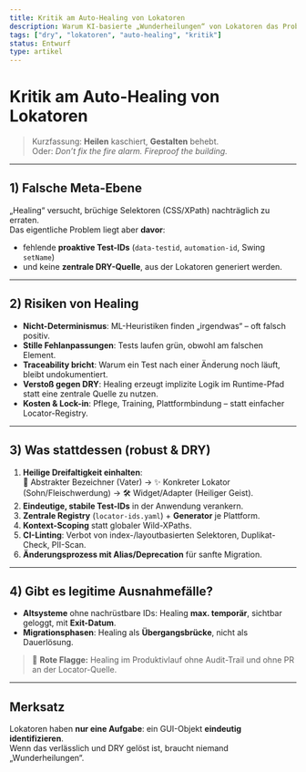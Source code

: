 ```yaml
---
title: Kritik am Auto-Healing von Lokatoren
description: Warum KI-basierte „Wunderheilungen“ von Lokatoren das Problem auf der falschen Meta-Ebene lösen.
tags: ["dry", "lokatoren", "auto-healing", "kritik"]
status: Entwurf
type: artikel
---
```


# Kritik am Auto-Healing von Lokatoren

> Kurzfassung: **Heilen** kaschiert, **Gestalten** behebt.  
> Oder: *Don’t fix the fire alarm. Fireproof the building.*

---

## 1) Falsche Meta-Ebene

„Healing“ versucht, brüchige Selektoren (CSS/XPath) nachträglich zu erraten.  
Das eigentliche Problem liegt aber **davor**:  
- fehlende **proaktive Test-IDs** (`data-testid`, `automation-id`, Swing `setName`)  
- und keine **zentrale DRY-Quelle**, aus der Lokatoren generiert werden.

---

## 2) Risiken von Healing

- **Nicht-Determinismus**: ML-Heuristiken finden „irgendwas“ – oft falsch positiv.  
- **Stille Fehlanpassungen**: Tests laufen grün, obwohl am falschen Element.  
- **Traceability bricht**: Warum ein Test nach einer Änderung noch läuft, bleibt undokumentiert.  
- **Verstoß gegen DRY**: Healing erzeugt implizite Logik im Runtime-Pfad statt eine zentrale Quelle zu nutzen.  
- **Kosten & Lock-in**: Pflege, Training, Plattformbindung – statt einfacher Locator-Registry.

---

## 3) Was stattdessen (robust & DRY)

1. **Heilige Dreifaltigkeit einhalten**:  
   👤 Abstrakter Bezeichner (Vater) → ✨ Konkreter Lokator (Sohn/Fleischwerdung) → 🛠️ Widget/Adapter (Heiliger Geist).
2. **Eindeutige, stabile Test-IDs** in der Anwendung verankern.  
3. **Zentrale Registry** (`locator-ids.yaml`) + **Generator** je Plattform.  
4. **Kontext-Scoping** statt globaler Wild-XPaths.  
5. **CI-Linting**: Verbot von index-/layoutbasierten Selektoren, Duplikat-Check, PII-Scan.  
6. **Änderungsprozess mit Alias/Deprecation** für sanfte Migration.

---

## 4) Gibt es legitime Ausnahmefälle?

- **Altsysteme** ohne nachrüstbare IDs: Healing **max. temporär**, sichtbar geloggt, mit **Exit-Datum**.  
- **Migrationsphasen**: Healing als **Übergangsbrücke**, nicht als Dauerlösung.  

> 🚩 **Rote Flagge:** Healing im Produktivlauf ohne Audit-Trail und ohne PR an der Locator-Quelle.

---

## Merksatz

Lokatoren haben **nur eine Aufgabe**: ein GUI-Objekt **eindeutig identifizieren**.  
Wenn das verlässlich und DRY gelöst ist, braucht niemand „Wunderheilungen“.
